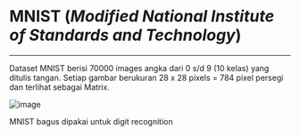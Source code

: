 # MNIST (_Modified National Institute of Standards and Technology_)
---
Dataset MNIST berisi 70000 images angka dari 0 s/d 9 (10 kelas) yang ditulis tangan. Setiap gambar berukuran 28 x 28 pixels = 784 pixel persegi dan terlihat sebagai Matrix.

![image](https://user-images.githubusercontent.com/49611937/116769586-6e12a080-aa67-11eb-9ac4-6e6b135a933c.png)

MNIST bagus dipakai untuk digit recognition
